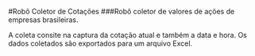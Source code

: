 #Robô Coletor de Cotações
###Robô coletor de valores de ações de empresas brasileiras.
<p>A coleta consite na captura da cotação atual e também a data e hora. Os dados coletados são exportados para um arquivo Excel.</p>
